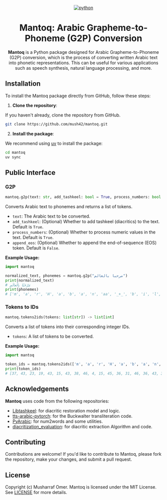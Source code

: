 <div align="center">

[![python](https://img.shields.io/badge/-Python_3.11-blue?logo=python&logoColor=white)](https://www.python.org/downloads/release/python-3110/)

</div>

<div align="center">

# Mantoq: Arabic Grapheme-to-Phoneme (G2P) Conversion

**Mantoq** is a Python package designed for Arabic Grapheme-to-Phoneme (G2P) conversion, which is the process of converting written Arabic text into phonetic representations. This can be useful for various applications such as speech synthesis, natural language processing, and more.

</div>

## Installation

To install the Mantoq package directly from GitHub, follow these steps:

1. **Clone the repository**:

If you haven't already, clone the repository from GitHub.

   ```bash
   git clone https://github.com/mush42/mantoq.git
   ```

2. **Install the package**:

We recommend using [uv](https://docs.astral.sh/uv/getting-started/installation/) to install the package:

   ```bash
   cd mantoq
   uv sync
   ```

## Public Interface

### G2P

```python
mantoq.g2p(text: str, add_tashkeel: bool = True, process_numbers: bool = True, append_eos: bool = False) -> list[str]
```

Converts Arabic text to phonemes and returns a list of tokens.

- `text`: The Arabic text to be converted.
- `add_tashkeel`: (Optional) Whether to add tashkeel (diacritics) to the text. Default is `True`.
- `process_numbers`: (Optional) Whether to process numeric values in the text. Default is `True`.
- `append_eos`: (Optional) Whether to append the end-of-sequence (EOS) token. Default is `False`.

**Example Usage:**

```python
import mantoq

normalized_text, phonemes = mantoq.g2p("مرحبا بالعالم")
print(normalized_text)
# مَرْحَبًا بِالْعالَمِ
print(phonemes)
# ['m', 'a', 'r', 'H', 'a', 'b', 'a', 'n', 'aa', '_+_', 'b', 'i', 'l', 'E', 'aa', 'l', 'a', 'm', 'i']
```

### Tokens to IDs

```python
mantoq.tokens2ids(tokens: list[str]) -> list[int]
```

Converts a list of tokens into their corresponding integer IDs.

- `tokens`: A list of tokens to be converted.

**Example Usage:**

```python
import mantoq

token_ids = mantoq.tokens2ids(['m', 'a', 'r', 'H', 'a', 'b', 'a', 'n', 'aa', '_+_', 'b', 'i', 'l', 'E', 'aa', 'l', 'a', 'm', 'i'])
print(token_ids)
# [37, 43, 23, 19, 43, 15, 43, 38, 46, 4, 15, 45, 36, 31, 46, 36, 43, 37, 45]
```

## Acknowledgements

**Mantoq** uses code from the following repositories:

- [Libtashkeel](https://github.com/mush42/libtashkeel/): for diacritic restoration model and logic.
- [tts-arabic-pytorch](https://github.com/nipponjo/tts-arabic-pytorch): for the Buckwalter transliteration code.
- [PyArabic](https://github.com/linuxscout/pyarabic/): for num2words and some utilities.
- [diacritization_evaluation](https://github.com/almodhfer/diacritization_evaluation): for diacritic extraction Algorithm and code.

## Contributing

Contributions are welcome! If you'd like to contribute to Mantoq, please fork the repository, make your changes, and submit a pull request.

## License

Copyright (c) Musharraf Omer. Mantoq is licensed under the MIT License. See [LICENSE](./LICENSE) for more details.

